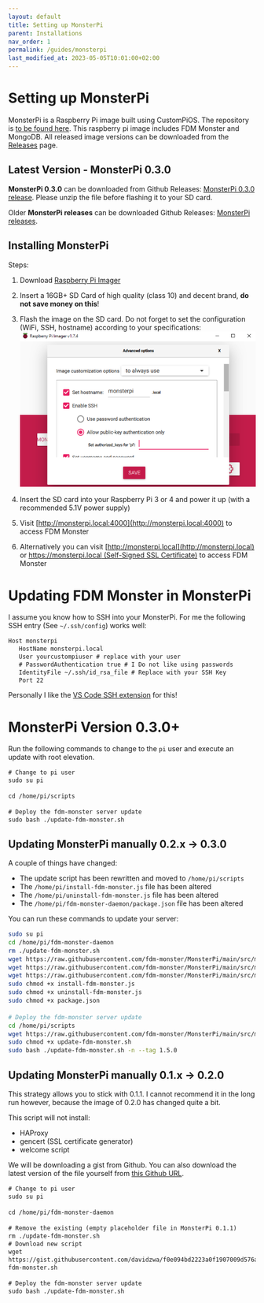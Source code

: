 ```yaml
---
layout: default
title: Setting up MonsterPi
parent: Installations
nav_order: 1
permalink: /guides/monsterpi
last_modified_at: 2023-05-05T10:01:00+02:00
---
```


# Setting up MonsterPi

MonsterPi is a Raspberry Pi image built using CustomPiOS. The repository is [to be found
here](https://github.com/fdm-monster/MonsterPi).
This raspberry pi image includes FDM Monster and MongoDB. 
All released image versions can be downloaded from the [Releases](https://github.com/fdm-monster/MonsterPi/releases) page.

## Latest Version - MonsterPi 0.3.0

**MonsterPi 0.3.0** can be downloaded from Github Releases: [MonsterPi 0.3.0 release](https://github.com/fdm-monster/MonsterPi/releases/tag/0.3.0).
Please unzip the file before flashing it to your SD card.

Older **MonsterPi releases** can be downloaded Github Releases: [MonsterPi releases](https://github.com/fdm-monster/MonsterPi/releases). 

## Installing MonsterPi

Steps:

1) Download [Raspberry Pi Imager](https://www.raspberrypi.com/software/)

2) Insert a 16GB+ SD Card of high quality (class 10) and decent brand, **do not save money on this**!

3) Flash the image on the SD card. Do not forget to set the configuration (WiFi, SSH, hostname) according to your
   specifications: ![RaspberryPiImager.png](../images/raspberrypi-imager.png)

4) Insert the SD card into your Raspberry Pi 3 or 4 and power it up (with a recommended 5.1V power supply)

5) Visit [http://monsterpi.local:4000](http://monsterpi.local:4000) to access FDM Monster

6) Alternatively you can visit [http://monsterpi.local](http://monsterpi.local)
   or [https://monsterpi.local (Self-Signed SSL Certificate)](https://monsterpi.local) to access FDM Monster

# Updating FDM Monster in MonsterPi 

I assume you know how to SSH into your MonsterPi. For me the following SSH entry (See `~/.ssh/config`) works well:
```
Host monsterpi
   HostName monsterpi.local
   User yourcustompiuser # replace with your user
   # PasswordAuthentication true # I Do not like using passwords
   IdentityFile ~/.ssh/id_rsa_file # Replace with your SSH Key
   Port 22
```
Personally I like the [VS Code SSH extension](https://code.visualstudio.com/docs/remote/ssh) for this!

# MonsterPi Version 0.3.0+

Run the following commands to change to the `pi` user and execute an update with root elevation.

```
# Change to pi user
sudo su pi

cd /home/pi/scripts

# Deploy the fdm-monster server update
sudo bash ./update-fdm-monster.sh 
```

## Updating MonsterPi manually 0.2.x -> 0.3.0

A couple of things have changed:
- The update script has been rewritten and moved to `/home/pi/scripts`
- The `/home/pi/install-fdm-monster.js` file has been altered
- The `/home/pi/uninstall-fdm-monster.js` file has been altered
- The `/home/pi/fdm-monster-daemon/package.json` file has been altered

You can run these commands to update your server:
```bash
sudo su pi
cd /home/pi/fdm-monster-daemon
rm ./update-fdm-monster.sh
wget https://raw.githubusercontent.com/fdm-monster/MonsterPi/main/src/modules/monsterpi/filesystem/home/pi/fdm-monster-daemon/install-fdm-monster.js
wget https://raw.githubusercontent.com/fdm-monster/MonsterPi/main/src/modules/monsterpi/filesystem/home/pi/fdm-monster-daemon/uninstall-fdm-monster.js
wget https://raw.githubusercontent.com/fdm-monster/MonsterPi/main/src/modules/monsterpi/filesystem/home/pi/fdm-monster-daemon/package.json
sudo chmod +x install-fdm-monster.js
sudo chmod +x uninstall-fdm-monster.js
sudo chmod +x package.json

# Deploy the fdm-monster server update
cd /home/pi/scripts
wget https://raw.githubusercontent.com/fdm-monster/MonsterPi/main/src/modules/monsterpi/filesystem/home/pi/scripts/update-fdm-monster.sh
sudo chmod +x update-fdm-monster.sh
sudo bash ./update-fdm-monster.sh -n --tag 1.5.0
```

## Updating MonsterPi manually 0.1.x -> 0.2.0

This strategy allows you to stick with 0.1.1. I cannot recommend it in the long run however, because the image of 0.2.0
has changed quite a bit.

This script will not install:
- HAProxy
- gencert (SSL certificate generator)
- welcome script

We will be downloading a gist from Github. You can also download the latest version of the file yourself
from [this Github URL](https://github.com/fdm-monster/MonsterPi/blob/main/src/modules/monsterpi/filesystem/home/pi/fdm-monster-daemon/update-fdm-monster.sh).

```
# Change to pi user
sudo su pi

cd /home/pi/fdm-monster-daemon

# Remove the existing (empty placeholder file in MonsterPi 0.1.1)
rm ./update-fdm-monster.sh
# Download new script
wget https://gist.githubusercontent.com/davidzwa/f0e094bd2223a0f1907009d576ad0b77/raw/4cf65be675dc09439873d504acf25abd32cda9c3/update-fdm-monster.sh

# Deploy the fdm-monster server update
sudo bash ./update-fdm-monster.sh 
```

